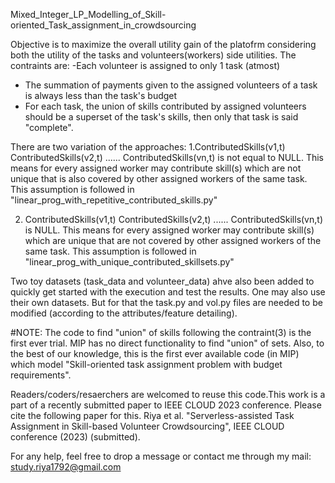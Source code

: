 Mixed_Integer_LP_Modelling_of_Skill-oriented_Task_assignment_in_crowdsourcing


Objective is to maximize the overall utility gain of the platofrm considering both the utility of the 
tasks and volunteers(workers) side utilities. The contraints are:
-Each volunteer is assigned to only 1 task (atmost)
- The summation of payments given to the assigned volunteers  of a task is  always less than the task's budget
- For each task, the union of skills contributed by assigned volunteers  should be a superset of the task's skills, then only that task is said "complete".

There are two variation of the approaches:
1.ContributedSkills(v1,t) <intersection> ContributedSkills(v2,t) ...<intersection>... ContributedSkills(vn,t) is not equal to NULL. 
This means for every assigned worker may contribute skill(s) which are not unique that is also covered by other assigned workers of the same task. This assumption is
followed in "linear_prog_with_repetitive_contributed_skills.py" 


 2. ContributedSkills(v1,t) <intersection> ContributedSkills(v2,t) ...<intersection>... ContributedSkills(vn,t) is  NULL. 
This means for every assigned worker may contribute skill(s) which are unique that are not covered by other assigned workers of the same task. This assumption is
followed in "linear_prog_with_unique_contributed_skillsets.py" 


Two toy datasets (task_data and volunteer_data) ahve also been added to quickly get started with the execution and test the results. One may also use their own datasets. But for that the task.py and vol.py files are needed to be modified (according to the attributes/feature detailing).

#NOTE: The code to find "union" of skills following the contraint(3) is the first ever trial. MIP has no direct functionality to find "union" of sets. 
Also, to the best of our knowledge, this is the first ever available code (in MIP) which model "Skill-oriented task assignment problem with budget requirements". 


Readers/coders/resaerchers are welcomed to reuse this code.This work is a part of a recently submitted paper to IEEE CLOUD 2023 conference. Please cite the following paper for this. 
Riya et al. "Serverless-assisted Task Assignment in Skill-based Volunteer Crowdsourcing", IEEE CLOUD conference (2023) (submitted).

For any help, feel free to drop a message or contact me through my mail:
study.riya1792@gmail.com
